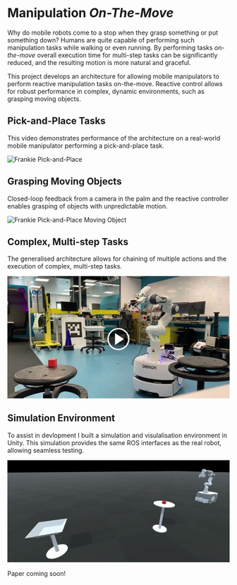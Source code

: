 # Manipulation *On-The-Move*
Why do mobile robots come to a stop when they grasp something or put something down? Humans are quite capable of performing such manipulation tasks while walking or even running. By performing tasks *on-the-move* overall execution time for multi-step tasks can be significantly reduced, and the resulting motion is more natural and graceful.

This project develops an architecture for allowing mobile manipulators to perform reactive manipulation tasks on-the-move. Reactive control allows for robust performance in complex, dynamic environments, such as grasping moving objects.

## Pick-and-Place Tasks
This video demonstrates performance of the architecture on a real-world mobile manipulator performing a pick-and-place task.

![Frankie Pick-and-Place](gifs/FrankiePickPlace.gif)

## Grasping Moving Objects
Closed-loop feedback from a camera in the palm and the reactive controller enables grasping of objects with unpredictable motion. 

![Frankie Pick-and-Place Moving Object](gifs/FrankiePickPlaceDynamic.gif)

## Complex, Multi-step Tasks
The generalised architecture allows for chaining of multiple actions and the execution of complex, multi-step tasks.

[![Frankie Pick-and-Place Loop](images/FrankieLoopThumbnailCropped.jpg)](https://www.youtube.com/watch?v=5lZfAJ_AHP0 "Frankie Pick-and-Place Loop")

## Simulation Environment
To assist in devlopment I built a simulation and visulalisation environment in Unity. This simulation provides the same ROS interfaces as the real robot, allowing seamless testing.  

![Unity Simulation](gifs/FrankieSimUnity.gif)

Paper coming soon!
